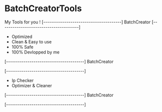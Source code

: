 # BatchCreatorTools
My Tools for you !
[----------------------------------------]
              BatchCreator
[----------------------------------------]

- Optimized
- Clean & Easy to use
- 100% Safe
- 100% Devlopped by me

[----------------------------------------]
              BatchCreator

[----------------------------------------]
- Ip Checker
- Optimizer & Cleaner

[----------------------------------------]
              BatchCreator

[----------------------------------------]
